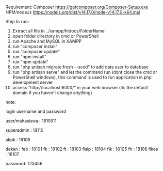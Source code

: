 Requirement:
  Composer    https://getcomposer.org/Composer-Setup.exe
  NPM/nodeJs  https://nodejs.org/dist/v14.17.0/node-v14.17.0-x64.msi

Step to run:
  1. Extract all file in ../xampp/htdocs/FolderName
  2. open folder directory in cmd or PowerShell
  3. run Apache and MySQL in XAMPP
  4. run "composer install"
  5. run "composer update"
  6. run "npm install"
  7. run "npm update"
  8. run "php artisan migrate:fresh --seed" to add data user to database
  9. run "php artisan serve" and let the command run (dont close the cmd or PowerShell windows), this command is used to run application in php development server
  10. access "http://localhost:8000/" in your web browser (its the default domain if you haven't change anything)

note:

login username and password

user/mahasiswa  : 1810511

superadmin      : 18110

akpk            : 18109

dekan           :
  feb           : 18101
  fk            : 18102
  ft            : 18103
  fisip         : 18104
  fik           : 18105
  fh            : 18106
  fikes         : 18107

password: 123456
